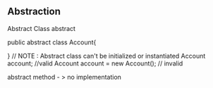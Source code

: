 Abstraction 
-

Abstract Class
 abstract 
 
 public abstract class Account{
 
 }
 // NOTE : Abstract class can't be initialized or instantiated 
 Account account; //valid
 Account account = new Account(); // invalid
 
 
 abstract method - > no implementation